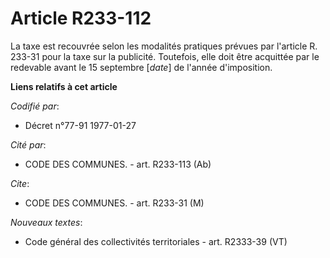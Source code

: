 # Article R233-112

La taxe est recouvrée selon les modalités pratiques prévues par l'article R. 233-31 pour la taxe sur la publicité. Toutefois,
elle doit être acquittée par le redevable avant le 15 septembre [*date*] de l'année d'imposition.

**Liens relatifs à cet article**

_Codifié par_:

  - Décret n°77-91 1977-01-27

_Cité par_:

  - CODE DES COMMUNES. - art. R233-113 (Ab)

_Cite_:

  - CODE DES COMMUNES. - art. R233-31 (M)

_Nouveaux textes_:

  - Code général des collectivités territoriales - art. R2333-39 (VT)
